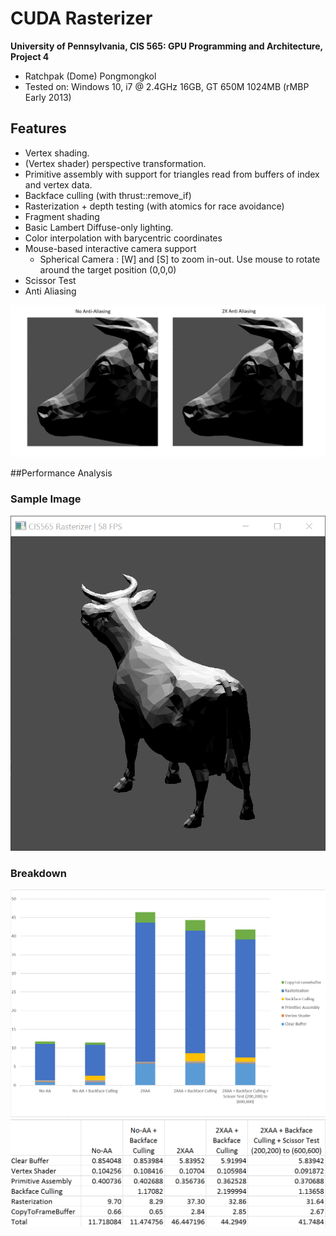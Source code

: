 CUDA Rasterizer
===============

**University of Pennsylvania, CIS 565: GPU Programming and Architecture, Project 4**

* Ratchpak (Dome) Pongmongkol
* Tested on: Windows 10, i7 @ 2.4GHz 16GB, GT 650M 1024MB (rMBP Early 2013)

## Features

- Vertex shading.
- (Vertex shader) perspective transformation.
- Primitive assembly with support for triangles read from buffers of index and vertex data.
- Backface culling (with thrust::remove_if)
- Rasterization + depth testing (with atomics for race avoidance)
- Fragment shading 
- Basic Lambert Diffuse-only lighting.
- Color interpolation with barycentric coordinates
- Mouse-based interactive camera support
    - Spherical Camera : [W] and [S] to zoom in-out. Use mouse to rotate around the target position (0,0,0)
- Scissor Test
- Anti Aliasing

![](img/aa.png)

##Performance Analysis
### Sample Image
![](img/Capture.PNG)

### Breakdown
![](img/graph.png)
![](img/time.png)



